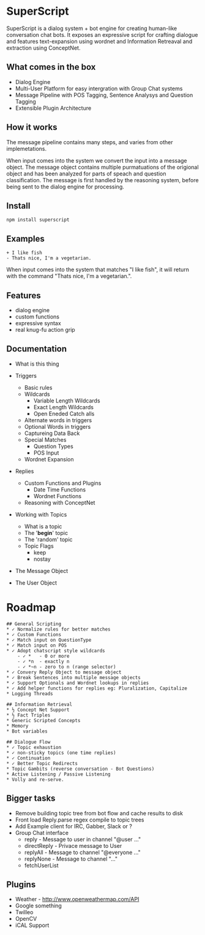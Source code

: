 # SuperScript

SuperScript is a dialog system + bot engine for creating human-like conversation chat bots. It exposes an expressive script for crafting dialogue and features text-expansion using wordnet and Information Retreaval and extraction using ConceptNet. 

## What comes in the box
* Dialog Engine
* Multi-User Platform for easy intergration with Group Chat systems
* Message Pipeline with POS Tagging, Sentence Analysys and Question Tagging
* Extensible Plugin Architecture

## How it works

The message pipeline contains many steps, and varies from other implemetations.

When input comes into the system we convert the input into a message object. The message object contains multiple purmatuations of the origional object and has been analyzed for parts of speach and question classification. The message is first handled by the reasoning system, before being sent to the dialog engine for processing.

## Install

    npm install superscript

## Examples

    + I like fish
    - Thats nice, I'm a vegetarian.

When input comes into the system that matches "I like fish", it will return with the command "Thats nice, I'm a vegetarian.". 


## Features
* dialog engine
* custom functions 
* expressive syntax
* real knug-fu action grip

## Documentation
* What is this thing
* Triggers
	* Basic rules
	* Wildcards
		* Variable Length Wildcards
		* Exact Length Wildcards
		* Open Eneded Catch alls
	* Alternate words in triggers
	* Optional Words in triggers
	* Captureing Data Back
	* Special Matches
		* Question Types
		* POS Input
	* Wordnet Expansion
* Replies
	* Custom Functions and Plugins
		* Date Time Functions
		* Wordnet Functions
	* Reasoning with ConceptNet
* Working with Topics
	* What is a topic
	* The '__begin__' topic
	* The 'random' topic
	* Topic Flags
		* keep
		* nostay

* The Message Object
* The User Object

# Roadmap
	## General Scripting
	* ✓ Normalize rules for better matches
	* ✓ Custom Functions
	* ✓ Match input on QuestionType
	* ✓ Match input on POS
	* ✓ Adopt chatscript style wildcards 
		- ✓ *   - 0 or more
		- ✓ *n  - exactly n
		- ✓ *~n - zero to n (range selector)
	* ✓ Convery Reply Object to message object
	* ✓ Break Sentences into multiple message objects
	* ✓ Support Optionals and Wordnet lookups in replies
	* ✓ Add helper functions for replies eg: Pluralization, Capitalize
	* Logging Threads

	## Information Retrieval
	* ½ Concept Net Support
	* ½ Fact Triples
	* Generic Scripted Concepts
	* Memory
	* Bot variables

	## Dialogue Flow
	* ✓ Topic exhaustion
	* ✓ non-sticky topics (one time replies)
	* ✓ Continuation
	* ✓ Better Topic Redirects
	* Topic Gambits (reverse conversation - Bot Questions)
	* Active Listening / Passive Listening
	* Volly and re-serve. 

 ## Bigger tasks
  * Remove building topic tree from bot flow and cache results to disk
  * Front load Reply.parse regex compile to topic trees
  * Add Example client for IRC, Gabber, Slack or ?
  * Group Chat interface 
  	- reply - Message to user in channel "@user ..."
  	- directReply - Privace message to User
  	- replyAll - Message to channel "@everyone ..."
  	- replyNone - Message to channel "..."
  	- fetchUserList 

 ## Plugins
  * Weather - http://www.openweathermap.com/API
  * Google something
  * Twilleo
  * OpenCV
  * iCAL Support


